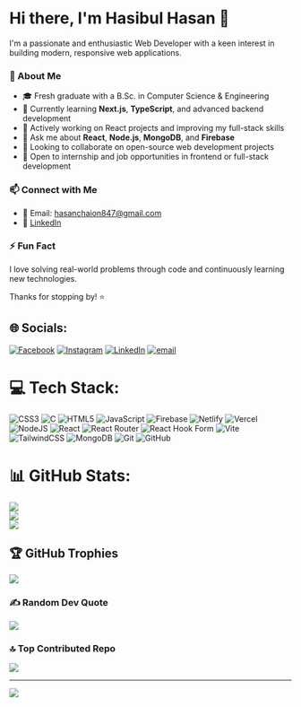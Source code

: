 # Hi there, I'm Hasibul Hasan 👋

<!--
**hasibulhasan8989/hasibulhasan8989** is a ✨ _special_ ✨ repository because its `README.md` (this file) appears on your GitHub profile.
-->

I'm a passionate and enthusiastic Web Developer with a keen interest in building modern, responsive web applications.

### 🚀 About Me
- 🎓 Fresh graduate with a B.Sc. in Computer Science & Engineering
- 🌱 Currently learning **Next.js**, **TypeScript**, and advanced backend development
- 🔭 Actively working on React projects and improving my full-stack skills
- 💬 Ask me about **React**, **Node.js**, **MongoDB**, and **Firebase**
- 👯 Looking to collaborate on open-source web development projects
- 🤝 Open to internship and job opportunities in frontend or full-stack development


### 📫 Connect with Me
- 📧 Email: hasanchaion847@gmail.com
- 💼 [LinkedIn](https://www.linkedin.com/in/hasibul-hasan-chaion-b0a870376/)

### ⚡ Fun Fact
I love solving real-world problems through code and continuously learning new technologies.

Thanks for stopping by! ⭐



## 🌐 Socials:
[![Facebook](https://img.shields.io/badge/Facebook-%231877F2.svg?logo=Facebook&logoColor=white)](https://facebook.com/hasan.chaion) [![Instagram](https://img.shields.io/badge/Instagram-%23E4405F.svg?logo=Instagram&logoColor=white)](https://instagram.com/hasan.chaion) [![LinkedIn](https://img.shields.io/badge/LinkedIn-%230077B5.svg?logo=linkedin&logoColor=white)](https://linkedin.com/in/hasibul-hasan-chaion-b0a870376) [![email](https://img.shields.io/badge/Email-D14836?logo=gmail&logoColor=white)](mailto:hasnchaion847@gmail.com) 

# 💻 Tech Stack:
![CSS3](https://img.shields.io/badge/css3-%231572B6.svg?style=for-the-badge&logo=css3&logoColor=white) ![C](https://img.shields.io/badge/c-%2300599C.svg?style=for-the-badge&logo=c&logoColor=white) ![HTML5](https://img.shields.io/badge/html5-%23E34F26.svg?style=for-the-badge&logo=html5&logoColor=white) ![JavaScript](https://img.shields.io/badge/javascript-%23323330.svg?style=for-the-badge&logo=javascript&logoColor=%23F7DF1E) ![Firebase](https://img.shields.io/badge/firebase-%23039BE5.svg?style=for-the-badge&logo=firebase) ![Netlify](https://img.shields.io/badge/netlify-%23000000.svg?style=for-the-badge&logo=netlify&logoColor=#00C7B7) ![Vercel](https://img.shields.io/badge/vercel-%23000000.svg?style=for-the-badge&logo=vercel&logoColor=white) ![NodeJS](https://img.shields.io/badge/node.js-6DA55F?style=for-the-badge&logo=node.js&logoColor=white) ![React](https://img.shields.io/badge/react-%2320232a.svg?style=for-the-badge&logo=react&logoColor=%2361DAFB) ![React Router](https://img.shields.io/badge/React_Router-CA4245?style=for-the-badge&logo=react-router&logoColor=white) ![React Hook Form](https://img.shields.io/badge/React%20Hook%20Form-%23EC5990.svg?style=for-the-badge&logo=reacthookform&logoColor=white) ![Vite](https://img.shields.io/badge/vite-%23646CFF.svg?style=for-the-badge&logo=vite&logoColor=white) ![TailwindCSS](https://img.shields.io/badge/tailwindcss-%2338B2AC.svg?style=for-the-badge&logo=tailwind-css&logoColor=white) ![MongoDB](https://img.shields.io/badge/MongoDB-%234ea94b.svg?style=for-the-badge&logo=mongodb&logoColor=white) ![Git](https://img.shields.io/badge/git-%23F05033.svg?style=for-the-badge&logo=git&logoColor=white) ![GitHub](https://img.shields.io/badge/github-%23121011.svg?style=for-the-badge&logo=github&logoColor=white)
# 📊 GitHub Stats:
![](https://github-readme-stats.vercel.app/api?username=hasibulhasan8989&theme=merko&hide_border=false&include_all_commits=false&count_private=false)<br/>
![](https://nirzak-streak-stats.vercel.app/?user=hasibulhasan8989&theme=merko&hide_border=false)<br/>
![](https://github-readme-stats.vercel.app/api/top-langs/?username=hasibulhasan8989&theme=merko&hide_border=false&include_all_commits=false&count_private=false&layout=compact)

## 🏆 GitHub Trophies
![](https://github-profile-trophy.vercel.app/?username=hasibulhasan8989&theme=radical&no-frame=false&no-bg=true&margin-w=4)

### ✍️ Random Dev Quote
![](https://quotes-github-readme.vercel.app/api?type=horizontal&theme=radical)

### 🔝 Top Contributed Repo
![](https://github-contributor-stats.vercel.app/api?username=hasibulhasan8989&limit=5&theme=dark&combine_all_yearly_contributions=true)

---
[![](https://visitcount.itsvg.in/api?id=hasibulhasan8989&icon=0&color=0)](https://visitcount.itsvg.in)

<!-- Proudly created with GPRM ( https://gprm.itsvg.in ) -->
